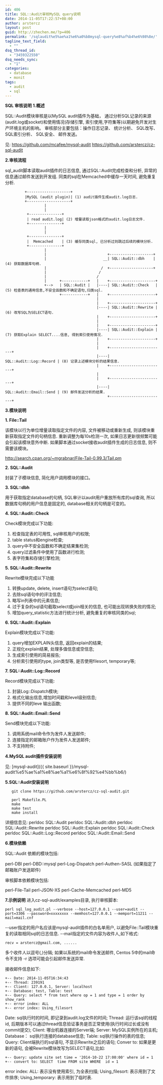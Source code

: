 ```yaml
---
id: 406
title: SQL::Audit审核MySQL query说明
date: 2014-11-05T17:22:57+08:00
author: arstercz
layout: post
guid: http://zhechen.me/?p=406
permalink: '/sqlaudit%e5%ae%a1%e6%a0%b8mysql-query%e8%af%b4%e6%98%8e/'
tagline_text_field:
  - ""
dsq_thread_id:
  - "3459322550"
dsq_needs_sync:
  - "1"
categories:
  - database
  - monit
tags:
  - audit
  - sql
---
```

<strong>SQL 审核说明</strong>
<strong>1.概述</strong>

SQL::Audit模块审核是以MySQL audit插件为基础， 通过分析SQL记录的来源(audit.log或socket)和使用情况(存储引擎, 索引使用,字符集等)以期避免开发对生产环境主机的影响。 审核部分主要包括：操作日志记录、 统计分析、 SQL改写、 SQL索引分析、 SQL安全、 邮件发送。

见:
<a href="https://github.com/mcafee/mysql-audit"><font color="green">https://github.com/mcafee/mysql-audit</font></a>
<a href="https://github.com/arstercz/cz-sql-audit"><font color="green">https://github.com/arstercz/cz-sql-audit</font></a>

<strong>2.审核流程</strong>

sql_audit脚本读取audit插件的日志信息, 通过SQL::Audit完成检查和分析, 异常的信息通过邮件发送到开发组. 同类的sql在Memcached中缓存一天时间, 避免重复分析.
<!--more-->


```
         +--------------------+
         |MySQL (audit plugin)| (1) audit插件生成audit.log日志.
         +--------------------+
                  |        
                  |        
          +---------------+
          | read audit.log| (2) 增量读取json格式的audit.log日志文件.
          +---------------+
                  |        
                  |        
          +---------------+
          |  Memcached    | (3) 缓存同类sql, 已分析过则跳过后续的模块分析.
          +---------------+
                  |        
                  |                            +--------------------+
                  |                          __| SQL::Audit::dbh    |   (4) 获取数据库句柄.
                  |                         /  +--------------------+
                  |                        /        
                  |                       /        
                  |      +------------+   |    +---------------------+
                  +-->   | SQL::Audit |   |----| SQL::Audit::Check   |  (5) 检查表的通用信息,不安全函数和不确定语句,归类sql.
                         +------------+   |    +---------------------+
                                          |        
                                          |    +---------------------+
                                          |----| SQL::Audit::Rewrite |  (6) 改写SQL为SELECT语句.
                                          |    +---------------------+
                                          |        
                                          |    +---------------------+
                                          |----| SQL::Audit::Explain |  (7) 获取Explain SELECT....信息, 得到索引使用情况.
                                          |    +---------------------+
                                          |        
                                          |    +-------------------------+
                                          |----| SQL::Audit::Log::Record | (8) 记录上述模块分析的结果信息.
                                          |    +-------------------------+
                                          |        
                                          |    +-------------------------+
                                          |----| SQL::Audit::Email::Send | (9) 邮件发送分析的结果.
                                               +-------------------------+
```

<strong>3.模块说明</strong>

<strong>1. File::Tail</strong>

该模块以行为单位增量读取指定文件的内容, 文件被移动或重新生成, 则该模块重新获取指定文件的句柄信息. 重新调整为每10s检测一次, 如果日志更新很频繁可能会引起该模块意外中断. 如果脚本通过socket接收audit插件生成的日志信息, 则不需要该模块。

<a href="http://search.cpan.org/~mgrabnar/File-Tail-0.99.3/Tail.pm"><font color="green">http://search.cpan.org/~mgrabnar/File-Tail-0.99.3/Tail.pm</font></a>

<strong>2. SQL::Audit</strong>

封装了子模块信息, 简化用户调用模块的接口。

<strong>3. SQL::dbh</strong>

用于获取指定database的句柄, SQL审计以audit用户重放所有库的sql查询, 所以数据库句柄的用户信息是固定的, database相关的句柄是可变的。

<strong>4. SQL::Audit::Check</strong>

Check模块完成以下功能:
1. 检查指定表的可用性, sql审核用户的权限;
2. table status和engine检查;
3. query中不安全函数和不确定结果集检测;
4. query过滤条件中使用了函数进行检测;
5. 表字符集和存储引擎检测;

<strong>5. SQL::Audit::Rewrite</strong>

Rewrite模块完成以下功能
1. 转换update, delete, insert语句为select语句;
2. 去除sql语句中的评注信息;
3. 略写in列表中的元素信息;
4. 过于复杂的sql语句截取select或join相关的信息, 也可能出现转换失败的情况;
5. 增加query_statistic方法进行统计分析, 避免重复的审核同类的sql;

<strong>6. SQL::Audit::Explain</strong>

Explain模块完成以下功能:

1. query增加EXPLAIN头信息, 返回explain的结果;
2. 正规化explain结果, 处理多值信息或空信息;
3. 生成索引使用的简易报告;
4. 分析索引使用的type, join类型等, 是否使用filesort, temporary等;

<strong>7. SQL::Audit::Log::Record</strong>

Record模块完成以下功能:
1. 封装Log::Dispatch模块;
2. 格式化输出信息,增加时间戳和level级别信息;
3. 提供不同的leve 输出函数;

<strong>8. SQL::Audit::Email::Send</strong>

Send模块完成以下功能:
1. 调用系统mail命令作为发件人发送邮件;
2. 连接指定的邮箱账户作为发件人发送邮件;
3. 不支持附件;

<strong>4.MySQL audit插件安装说明</strong>

见: [mysql-audit]({{ site.baseurl }}/mysql-audit%e5%ae%a1%e8%ae%a1%e6%8f%92%e4%bb%b6/)

<strong>5.SQL::Audit安装说明</strong>

```
   git clone https://github.com/arstercz/cz-sql-audit.git

   perl Makefile.PL
   make
   make test
   make install
```

详细信息见:
perldoc SQL::Audit
perldoc SQL::Audit::dbh
perldoc SQL::Audit::Rewrite
perldoc SQL::Audit::Explain
perldoc SQL::Audit::Check
perldoc SQL::Audit::Log::Record
perldoc SQL::Audit::Email::Send

<strong>6.模块依赖</strong>

SQL::Audit 依赖的模块包括:

perl-DBI
perl-DBD::mysql
perl-Log-Dispatch
perl-Authen-SASL (如果指定了邮箱账户发送邮件)


审核脚本依赖模块包括:

perl-File-Tail
perl-JSON-XS
perl-Cache-Memcached
perl-MD5

<strong>7.示例说明</strong>
进入cz-sql-audit/examples目录, 执行审核脚本:
```
perl sql_log_audit.pl --verbose --host=127.0.0.1 --user=audit --port=3306 --password=xxxxxxxx --memhost=127.0.0.1 --memport=11211 --mail=mail.cnf
```
--user指定的用户名应该是mysql-audit插件的白名单用户, 以避免File::Tail模块重复的读取相同sql的日志信息.
--mail指定的文件内容为收件人,如下格式:
```
recv = arstercz@gmail.com, ......
```
多个收件人以逗号(,)分隔; 如果以系统的mail命令发送邮件, Centos 5中的mail命令不支持 -r 选项可能会引起邮件发送异常.

接收邮件信息如下:
```
+-- Date: 2014-11-05T16:34:43
+-- Thread: 239191
+-- Client: 127.0.0.1, Server: localhost
+-- Database: test, Table: test
+-- Query: select * from test where op = 1 and type = 1 order by show_rank
+-- error index: ALL
+-- error index: Using_filesort
```
Date: sql执行时的时间, 即记录到audit.log文件的时间;
Thread: 运行该sql的线程id, 后期版本可以通过thread信息验证事务是否正常使用(执行时间过长或没有commit提交);
Client: 哪台机器连接的Server端;
Server: MySQL实例所在的主机;
Database： sql执行连接的database信息;
Table:  sql执行操作的表的信息;
Query: Client端执行的sql语句, 不显示Rewrite之后的语句;
Conver to: 如果是更新的语句, 会被Rewrite模块改写为SELECT语句,比如:
```
+-- Query: update site set time = '2014-10-22 17:00:00' where id = 1
+-- convert to: SELECT  time FROM site WHERE  id = 1
```
error index: ALL: 表示没有使用索引, 为全表扫描; Using_filesort: 表示用到了文件排序; Using_temporary: 表示用到了临时表.
